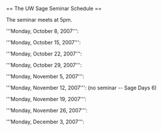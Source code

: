 == The UW Sage Seminar Schedule ==

The seminar meets at 5pm. 

'''Monday, October 8, 2007''': 

'''Monday, October 15, 2007''': 

'''Monday, October 22, 2007''': 

'''Monday, October 29, 2007''': 

'''Monday, November 5, 2007''': 

'''Monday, November 12, 2007''': (no seminar -- Sage Days 6)

'''Monday, November 19, 2007''': 

'''Monday, November 26, 2007''': 

'''Monday, December 3, 2007''': 
